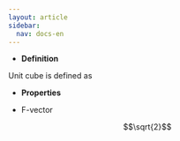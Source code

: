 ```yaml
---
layout: article
sidebar:
  nav: docs-en
---
```


* **Definition**

Unit cube is defined as

* **Properties**

* F-vector

$$\sqrt{2}$$
